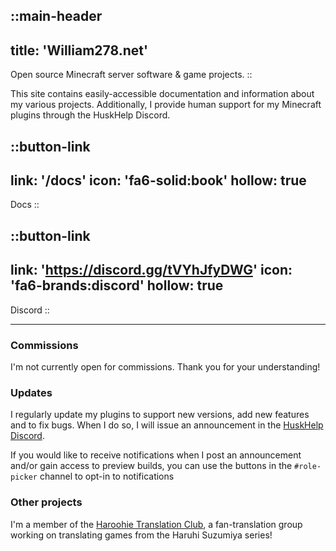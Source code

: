 ::main-header
---
title: 'William278.net'
---
Open source Minecraft server software & game projects.
::

<!-- ::demo-reel
---
video: 'loaded-dice-promo-banner.mp4'
project_id: 'loaded-dice'
---
:: -->

This site contains easily-accessible documentation and information about my various projects.
Additionally, I provide human support for my Minecraft plugins through the HuskHelp Discord.


::button-link
---
link: '/docs'
icon: 'fa6-solid:book'
hollow: true
---
Docs
::

::button-link
---
link: 'https://discord.gg/tVYhJfyDWG'
icon: 'fa6-brands:discord'
hollow: true
---
Discord
::

---

### Commissions
I'm not currently open for commissions. Thank you for your understanding!

### Updates
I regularly update my plugins to support new versions, add new features and to fix bugs. When I do so, I will issue an announcement in the [HuskHelp Discord](https://discord.gg/tVYhJfyDWG).

If you would like to receive notifications when I post an announcement and/or gain access to preview builds, you can use the buttons in the `#role-picker` channel to opt-in to notifications

### Other projects
I'm a member of the [Haroohie Translation Club](https://haroohie.club/), a fan-translation group working on translating games from the Haruhi Suzumiya series!